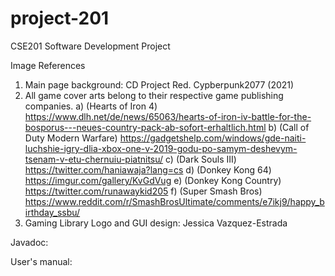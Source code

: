 # project-201
CSE201 Software Development Project

Image References
1. Main page background: CD Project Red. Cypberpunk2077 (2021)
2. All game cover arts belong to their respective game publishing companies.
    a) (Hearts of Iron 4) https://www.dlh.net/de/news/65063/hearts-of-iron-iv-battle-for-the-bosporus---neues-country-pack-ab-sofort-erhaltlich.html
    b) (Call of Duty Modern Warfare) https://gadgetshelp.com/windows/gde-naiti-luchshie-igry-dlia-xbox-one-v-2019-godu-po-samym-deshevym-tsenam-v-etu-chernuiu-piatnitsu/
    c) (Dark Souls III) https://twitter.com/haniawaja?lang=cs
    d) (Donkey Kong 64) https://imgur.com/gallery/KvGdVug
    e) (Donkey Kong Country) https://twitter.com/runawaykid205
    f) (Super Smash Bros) https://www.reddit.com/r/SmashBrosUltimate/comments/e7ikj9/happy_birthday_ssbu/
3. Gaming Library Logo and GUI design: Jessica Vazquez-Estrada

Javadoc:

User's manual:
